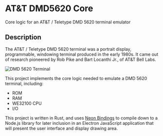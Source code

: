 # AT&T DMD5620 Core

Core logic for an AT&T / Teletype DMD 5620 terminal emulator

## Description

The AT&T / Teletype DMD 5620 terminal was a portrait display,
programmable, windowing terminal produced in the early 1980s. It came
out of research pioneered by Rob Pike and Bart Locanthi Jr., of AT&T
Bell Labs.

![DMD 5620 Terminal](https://static.loomcom.com/3b2/5620/dmd5620.jpg)

This project implements the core logic needed to emulate a DMD 5620
terminal, including:

- ROM
- RAM
- WE32100 CPU
- I/O

This project is written in Rust, and uses [Neon Bindings](https://github.com/neon-bindings/neon)
to compile down to a Node.js library for later inclusion in an Electron
JavaScript application that will present the user interface and display
drawing area.
